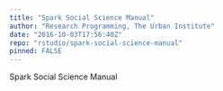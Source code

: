 ```yaml
---
title: "Spark Social Science Manual"
author: "Research Programming, The Urban Institute"
date: "2016-10-03T17:56:40Z"
repo: "rstudio/spark-social-science-manual"
pinned: FALSE
---
```


Spark Social Science Manual
